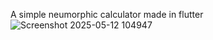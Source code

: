 A simple neumorphic calculator made in flutter
![Screenshot 2025-05-12 104947](https://github.com/user-attachments/assets/5d41fc80-d22f-44f6-8b56-08f67aa22ee2)
